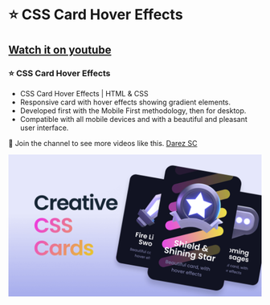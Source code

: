 # ⭐ CSS Card Hover Effects
## [Watch it on youtube](https://youtu.be/a83W--Ju0EM)
### ⭐ CSS Card Hover Effects

- CSS Card Hover Effects | HTML & CSS
- Responsive card with hover effects showing gradient elements.
- Developed first with the Mobile First methodology, then for desktop.
- Compatible with all mobile devices and with a beautiful and pleasant user interface.

💙 Join the channel to see more videos like this. [Darez SC](https://www.youtube.com/@DarezSourceCode)

![preview img](/preview.png)
